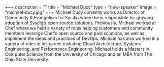 +++
description = ""
title = "Michael Ducy"
type = "new-speaker"
image = "michael-ducy.jpg"
+++
Michael Ducy currently works as Director of Community & Evangelism for Sysdig
where he is responsible for growing adoption of Sysdig’s open source solutions.
Previously, Michael worked at Chef where we held a variety of roles helping
customers and community members leverage Chef’s open source and paid solutions,
as well as implement the ideas and practices of DevOps. Michael has also worked
in a variety of roles in his career including Cloud Architecture, Systems
Engineering, and Performance Engineering. Michael holds a Masters in Computer
Science from the University of Chicago and an MBA from The Ohio State
University.